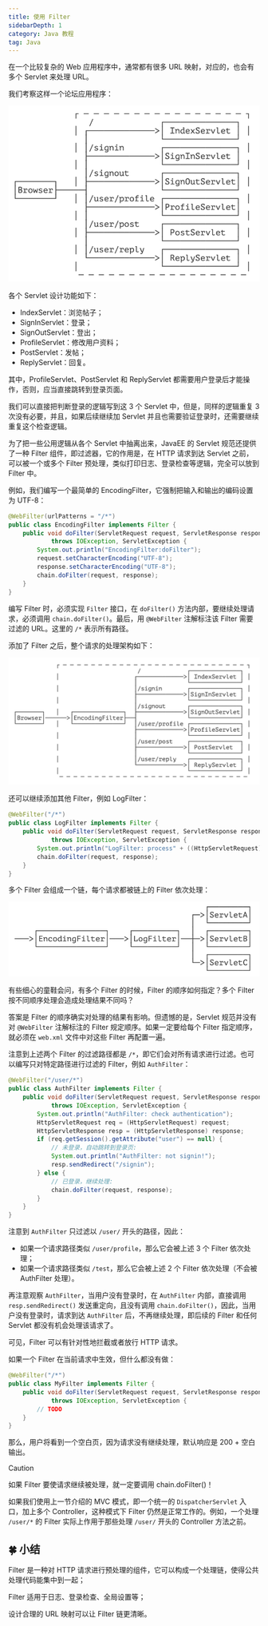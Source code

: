 ```yaml
---
title: 使用 Filter
sidebarDepth: 1
category: Java 教程
tag: Java
---
```



在一个比较复杂的 Web 应用程序中，通常都有很多 URL 映射，对应的，也会有多个 Servlet 来处理 URL。

我们考察这样一个论坛应用程序：

![image-20231221110213602](./assets/image-20231221110213602.png)

各个 Servlet 设计功能如下：

- IndexServlet：浏览帖子；
- SignInServlet：登录；
- SignOutServlet：登出；
- ProfileServlet：修改用户资料；
- PostServlet：发帖；
- ReplyServlet：回复。

其中，ProfileServlet、PostServlet 和 ReplyServlet 都需要用户登录后才能操作，否则，应当直接跳转到登录页面。

我们可以直接把判断登录的逻辑写到这 3 个 Servlet 中，但是，同样的逻辑重复 3 次没有必要，并且，如果后续继续加 Servlet 并且也需要验证登录时，还需要继续重复这个检查逻辑。

为了把一些公用逻辑从各个 Servlet 中抽离出来，JavaEE 的 Servlet 规范还提供了一种 Filter 组件，即过滤器，它的作用是，在 HTTP 请求到达 Servlet 之前，可以被一个或多个 Filter 预处理，类似打印日志、登录检查等逻辑，完全可以放到 Filter 中。

例如，我们编写一个最简单的 EncodingFilter，它强制把输入和输出的编码设置为 UTF-8：

```java
@WebFilter(urlPatterns = "/*")
public class EncodingFilter implements Filter {
    public void doFilter(ServletRequest request, ServletResponse response, FilterChain chain)
            throws IOException, ServletException {
        System.out.println("EncodingFilter:doFilter");
        request.setCharacterEncoding("UTF-8");
        response.setCharacterEncoding("UTF-8");
        chain.doFilter(request, response);
    }
}
```

编写 Filter 时，必须实现 `Filter` 接口，在 `doFilter()` 方法内部，要继续处理请求，必须调用 `chain.doFilter()`。最后，用 `@WebFilter` 注解标注该 Filter 需要过滤的 URL。这里的 `/*` 表示所有路径。

添加了 Filter 之后，整个请求的处理架构如下：

![image-20231221110303664](./assets/image-20231221110303664.png)

还可以继续添加其他 Filter，例如 LogFilter：

```java
@WebFilter("/*")
public class LogFilter implements Filter {
    public void doFilter(ServletRequest request, ServletResponse response, FilterChain chain)
            throws IOException, ServletException {
        System.out.println("LogFilter: process" + ((HttpServletRequest) request).getRequestURI());
        chain.doFilter(request, response);
    }
}
```

多个 Filter 会组成一个链，每个请求都被链上的 Filter 依次处理：

![image-20231221110335063](./assets/image-20231221110335063.png)

有些细心的童鞋会问，有多个 Filter 的时候，Filter 的顺序如何指定？多个 Filter 按不同顺序处理会造成处理结果不同吗？

答案是 Filter 的顺序确实对处理的结果有影响。但遗憾的是，Servlet 规范并没有对 `@WebFilter` 注解标注的 Filter 规定顺序。如果一定要给每个 Filter 指定顺序，就必须在 `web.xml` 文件中对这些 Filter 再配置一遍。

注意到上述两个 Filter 的过滤路径都是 `/*`，即它们会对所有请求进行过滤。也可以编写只对特定路径进行过滤的 Filter，例如 `AuthFilter`：

```java
@WebFilter("/user/*")
public class AuthFilter implements Filter {
    public void doFilter(ServletRequest request, ServletResponse response, FilterChain chain)
            throws IOException, ServletException {
        System.out.println("AuthFilter: check authentication");
        HttpServletRequest req = (HttpServletRequest) request;
        HttpServletResponse resp = (HttpServletResponse) response;
        if (req.getSession().getAttribute("user") == null) {
            // 未登录，自动跳转到登录页:
            System.out.println("AuthFilter: not signin!");
            resp.sendRedirect("/signin");
        } else {
            // 已登录，继续处理:
            chain.doFilter(request, response);
        }
    }
}
```

注意到 `AuthFilter` 只过滤以 `/user/` 开头的路径，因此：

- 如果一个请求路径类似 `/user/profile`，那么它会被上述 3 个 Filter 依次处理；
- 如果一个请求路径类似 `/test`，那么它会被上述 2 个 Filter 依次处理（不会被 AuthFilter 处理）。

再注意观察 `AuthFilter`，当用户没有登录时，在 `AuthFilter` 内部，直接调用 `resp.sendRedirect()` 发送重定向，且没有调用 `chain.doFilter()`，因此，当用户没有登录时，请求到达 `AuthFilter` 后，不再继续处理，即后续的 Filter 和任何 Servlet 都没有机会处理该请求了。

可见，Filter 可以有针对性地拦截或者放行 HTTP 请求。

如果一个 Filter 在当前请求中生效，但什么都没有做：

```java
@WebFilter("/*")
public class MyFilter implements Filter {
    public void doFilter(ServletRequest request, ServletResponse response, FilterChain chain)
            throws IOException, ServletException {
        // TODO
    }
}
```

那么，用户将看到一个空白页，因为请求没有继续处理，默认响应是 200 + 空白输出。

> [!caution]
> 如果 Filter 要使请求继续被处理，就一定要调用 chain.doFilter()！

如果我们使用上一节介绍的 MVC 模式，即一个统一的 `DispatcherServlet` 入口，加上多个 Controller，这种模式下 Filter 仍然是正常工作的。例如，一个处理 `/user/*` 的 Filter 实际上作用于那些处理 `/user/` 开头的 Controller 方法之前。

## 🍀 小结

Filter 是一种对 HTTP 请求进行预处理的组件，它可以构成一个处理链，使得公共处理代码能集中到一起；

Filter 适用于日志、登录检查、全局设置等；

设计合理的 URL 映射可以让 Filter 链更清晰。



